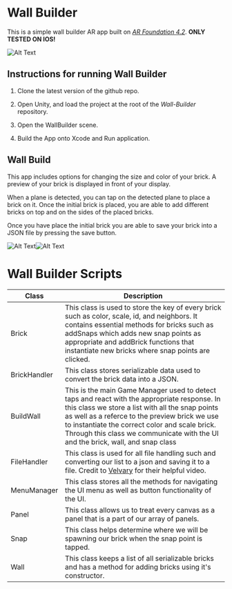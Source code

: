 # Wall Builder

This is a simple wall builder AR app built on [*AR Foundation 4.2*](https://docs.unity3d.com/Packages/com.unity.xr.arfoundation@4.2/manual/index.html).
**ONLY TESTED ON IOS!**

![Alt Text](https://media.giphy.com/media/8BDC69mfp0ZJ381teR/giphy-downsized-large.gif?cid=790b76113f0d6e9e7464722440747743d25050c083b23aff&rid=giphy-downsized-large.gif&ct=g)


## Instructions for running Wall Builder

1. Clone the latest version of the github repo.

2. Open Unity, and load the project at the root of the *Wall-Builder* repository.

3. Open the WallBuilder scene.

4. Build the App onto Xcode and Run application.


## Wall Build

This app includes options for changing the size and color of your brick. A preview of your brick is displayed in front of your display.

When a plane is detected, you can tap on the detected plane to place a brick on it. Once the initial brick is placed, you are able to add different bricks on top and on the sides of the placed bricks.

Once you have place the initial brick you are able to save your brick into a JSON file by pressing the save button.


![Alt Text](https://media.giphy.com/media/i1UjdVcwcLBh8Z1dOL/giphy-downsized-large.gif?cid=790b76113ffdc8338a6662a0d4674505b39083c2f8437873&rid=giphy-downsized-large.gif&ct=g)![Alt Text](https://media.giphy.com/media/fE12z05tDON5LDa2f6/giphy-downsized-large.gif?cid=790b76118074c7c1f26cd8035635cd88af2d7266eb94c777&rid=giphy-downsized-large.gif&ct=g)


# Wall Builder Scripts
| Class | Description |
| ------ | ------- |
| Brick  | This class is used to store the key of every brick such as color, scale, id, and neighbors. It contains essential methods for bricks such as addSnaps which adds new snap points as appropriate and addBrick functions that instantiate new bricks where snap points are clicked. |
| BrickHandler | This class stores serializable data used to convert the brick data into a JSON. |
| BuildWall | This is the main Game Manager used to detect taps and react with the appropriate response. In this class we store a list with all the snap points as well as a referce to the preview brick we use to instantiate the correct color and scale brick. Through this class we communicate with the UI and the brick, wall, and snap class |
| FileHandler | This class is used for all file handling such and converting our list to a json and saving it to a file. Credit to [Velvary](https://youtu.be/KZft1p8t2lQ) for their helpful video. |
| MenuManager | This class stores all the methods for navigating the UI menu as well as button functionality of the UI. |
| Panel | This class allows us to treat every canvas as a panel that is a part of our array of panels. |
| Snap | This class helps determine where we will be spawning our brick when the snap point is tapped. |
| Wall | This class keeps a list of all serializable bricks and has a method for adding bricks using it's constructor. |

